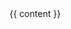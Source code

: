 
<div id="flex-body">
  <div id="content-wrapper" class="fixed-header-padding">
    {{ content }}
  </div>
</div>
<script src="helper.js" type="text/javascript"></script>
<script src="https://cdn.rawgit.com/mozilla/nunjucks/2.x/browser/nunjucks.min.js"></script>
